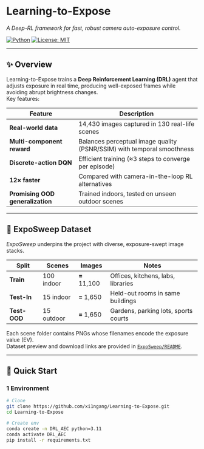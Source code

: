 # Learning-to-Expose
*A Deep-RL framework for fast, robust camera auto-exposure control.*

[![Python](https://img.shields.io/badge/Python-3.9%2B-blue.svg)](https://www.python.org/)
[![License: MIT](https://img.shields.io/badge/License-MIT-green.svg)](LICENSE)

---

## ✨ Overview
Learning-to-Expose trains a **Deep Reinforcement Learning (DRL)** agent that adjusts exposure in real time, producing well-exposed frames while avoiding abrupt brightness changes.  
Key features:

| Feature | Description |
|---------|-------------|
| **Real-world data** | 14,430 images captured in 130 real-life scenes |
| **Multi-component reward** | Balances perceptual image quality (PSNR/SSIM) with temporal smoothness |
| **Discrete-action DQN** | Efficient training (≈3 steps to converge per episode) |
| **12× faster** | Compared with camera-in-the-loop RL alternatives |
| **Promising OOD generalization** | Trained indoors, tested on unseen outdoor scenes |

---

## 📂 ExpoSweep Dataset
*ExpoSweep* underpins the project with diverse, exposure-swept image stacks.

| Split | Scenes | Images | Notes |
|-------|--------|--------|-------|
| **Train** | 100 indoor | **=** 11,100 | Offices, kitchens, labs, libraries |
| **Test-In** | 15 indoor | **=** 1,650 | Held-out rooms in same buildings |
| **Test-OOD** | 15 outdoor | **=** 1,650 | Gardens, parking lots, sports courts |

Each scene folder contains PNGs whose filenames encode the exposure value (EV).  
Dataset preview and download links are provided in [`ExpoSweep/README`](ExpoSweep).

---

## 🚀 Quick Start

### 1  Environment
```bash
# Clone
git clone https://github.com/xi1ngang/Learning-to-Expose.git
cd Learning-to-Expose

# Create env  
conda create -n DRL_AEC python=3.11
conda activate DRL_AEC
pip install -r requirements.txt


